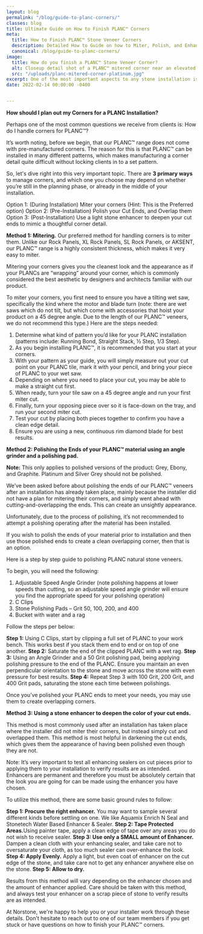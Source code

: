 ```yaml
---
layout: blog
permalink: "/blog/guide-to-planc-corners/"
classes: blog
title: Ultimate Guide on How to Finish PLANC™ Corners
meta:
  title: How to Finish PLANC™ Stone Veneer Corners
  description: Detailed How to Guide on how to Miter, Polish, and Enhance your way to beautiful PLANC™ Corners on your Stone Veneer Project
  canonical: /blog/guide-to-planc-corners/
image:
  title: How do you finish a PLANC™ Stone Veneer Corner?
  alt: Closeup detail shot of a PLANC™ mitered corner near an elevated planter bed.
  src: "/uploads/planc-mitered-corner-platinum.jpg"
excerpt: One of the most important aspects to any stone installation is the corner detail. Don't let this very important aspect of your PLANC™ job get missed. Join us for a detailed discussion on how to finish natural stone PLANC™ corners on your fireplace, feature wall, or facade project.
date: 2022-02-14 00:00:00 -0400


---
```

<b>How should I plan out my Corners for a PLANC Installation?</b>

Perhaps one of the most common questions we receive from clients is: How do I handle corners for PLANC™?

It’s worth noting, before we begin, that our PLANC™ range does not come with pre-manufactured corners. The reason for this is that PLANC™ can be installed in many different patterns, which makes manufacturing a corner detail quite difficult without locking clients in to a set pattern.

So, let's dive right into this very important topic. There are <b>3 primary ways</b> to manage corners, and which one you choose may depend on whether you’re still in the planning phase, or already in the middle of your installation.

Option 1: (During Installation) Miter your corners (Hint: This is the Preferred option)
Option 2: (Pre-Installation) Polish your Cut Ends, and Overlap them
Option 3: (Post-Installation) Use a light stone enhancer to deepen your cut ends to mimic a thoughtful corner detail.

<b>Method 1: Mitering.</b> Our preferred method for handling corners is to miter them. Unlike our Rock Panels, XL Rock Panels, SL Rock Panels, or AKSENT, our PLANC™ range is a highly consistent thickness, which makes it very easy to miter.

Mitering your corners gives you the cleanest look and the appearance as if your PLANCs are “wrapping” around your corner, which is commonly considered the best aesthetic by designers and architects familiar with our product.

To miter your corners, you first need to ensure you have a tilting wet saw, specifically the kind where the motor and blade turn (note: there are wet saws which do not tilt, but which come with accessories that hoist your product on a 45 degree angle. Due to the length of our PLANC™ veneers, we do not recommend this type.) Here are the steps needed:

1.	Determine what kind of pattern you’d like for your PLANC installation (patterns include: Running Bond, Straight Stack, ½ Step, 1/3 Step).
2.	As you begin installing PLANC™, it is recommended that you start at your corners.
3.	With your pattern as your guide, you will simply measure out your cut point on your PLANC tile, mark it with your pencil, and bring your piece of PLANC to your wet saw.
4.	Depending on where you need to place your cut, you may be able to make a straight cut first.
5.	When ready, turn your tile saw on a 45 degree angle and run your first miter cut.
6.	Finally, turn your opposing piece over so it is face-down on the tray, and run your second miter cut.
7.	Test your cut by placing both pieces together to confirm you have a clean edge detail.
8.	Ensure you are using a new, continuous rim diamond blade for best results.

<b>Method 2: Polishing the Ends of your PLANC™ material using an angle grinder and a polishing pad.</b>

<b>Note:</b> This only applies to polished versions of the product: Grey, Ebony, and Graphite. Platinum and Silver Grey should not be polished.

We’ve been asked before about polishing the ends of our PLANC™ veneers after an installation has already taken place, mainly because the installer did not have a plan for mitering their corners, and simply went ahead with cutting-and-overlapping the ends. This can create an unsightly appearance.

Unfortunately, due to the process of polishing, it’s not recommended to attempt a polishing operating after the material has been installed.

If you wish to polish the ends of your material prior to installation and then use those polished ends to create a clean overlapping corner, then that is an option.

Here is a step by step guide to polishing PLANC natural stone veneers.

To begin, you will need the following:
1.	Adjustable Speed Angle Grinder (note polishing happens at lower speeds than cutting, so an adjustable speed angle grinder will ensure you find the appropriate speed for your polishing operation)
2.	C Clips
3.	Stone Polishing Pads – Grit 50, 100, 200, and 400
4.	Bucket with water and a rag

Follow the steps per below:

<b>Step 1:</b>  Using C Clips, start by clipping a full set of PLANC to your work bench. This works best if you stack them end to end or on top of one another.
<b>Step 2:</b> Saturate the end of the clipped PLANC with a wet rag.
<b>Step 3:</b> Using an Angle Grinder and a 50 Grit polishing pad, being applying polishing pressure to the end of the PLANC. Ensure you maintain an even perpendicular orientation to the stone and move across the stone with even pressure for best results.
<b>Step 4:</b> Repeat Step 3 with 100 Grit, 200 Grit, and 400 Grit pads, saturating the stone each time between polishings.

Once you’ve polished your PLANC ends to meet your needs, you may use them to create overlapping corners.

<b>Method 3: Using a stone enhancer to deepen the color of your cut ends.</b>

This method is most commonly used after an installation has taken place where the installer did not miter their corners, but instead simply cut and overlapped them. This method is most helpful in darkening the cut ends, which gives them the appearance of having been polished even though they are not.

Note: It’s very important to test all enhancing sealers on cut pieces prior to applying them to your installation to verify results are as intended. Enhancers are permanent and therefore you must be absolutely certain that the look you are going for can be made using the enhancer you have chosen.

To utilize this method, there are some basic ground rules to follow:

<b>Step 1: Procure the right enhancer.</b> You may want to sample several different kinds before settling on one. We like Aquamix Enrich N Seal and Stonetech Water Based Enhancer & Sealer.
<b>Step 2: Tape Protected Areas.</b>Using painter tape, apply a clean edge of tape over any areas you do not wish to receive sealer.
<b>Step 3: Use only a SMALL amount of Enhancer.</b> Dampen a clean cloth with your enhancing sealer, and take care not to oversaturate your cloth, as too much sealer can over-enhance the look.
<b>Step 4: Apply Evenly.</b> Apply a light, but even coat of enhancer on the cut edge of the stone, and take care not to get any enhancer anywhere else on the stone.
<b>Step 5: Allow to dry.</b>

Results from this method will vary depending on the enhancer chosen and the amount of enhancer applied. Care should be taken with this method, and always test your enhancer on a scrap piece of stone to verify results are as intended.

At Norstone, we're happy to help you or your installer work through these details. Don't hesitate to reach out to one of our team members if you get stuck or have questions on how to finish your PLANC™ corners.
